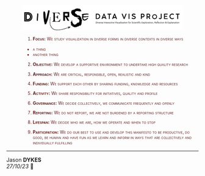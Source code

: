 <link rel="stylesheet" type="text/css" href="../css/pages.css"/>

<style>
    .manifesto, li {color:#202020; margin-left:2em; font-size:90%}
    .manifesto, li, b {color:#602020; font-variant-caps: small-caps}
    </style>

<div width="80%" style="padding-left:8%; padding-right:8%;  align:center"><img src="./img/diverseDataVis.png"/></div>

<div class="manifesto" markdown="1">

1. **Focus:** We study visualization in diverse forms in diverse contexts in diverse ways

- a thing
- another thing

2. **Objective:** We develop a supportive environment to undertake high quality research

3. **Approach:** We are critical, responsible, open, realistic and kind

4. **Funding:** We support each other by sharing funding, knowledge and resources

5. **Activity:** We share responsibility for initiatives, quality and profile

6. **Governance:** We decide collectively, we communicate frequently and openly

7. **Reporting:** We do not report, we are not burdened by a reporting structure

8. **Lifespan:** We decide who we are, how we operate and when to stop

9. **Participation:** We do our best to use and develop this manifesto to be productive, do good, be human and have fun as we learn and inform in ways that are collectively and individually fulfilling

</div>

---

Jason **DYKES**<br/>
_27/10/23_ 🐁
